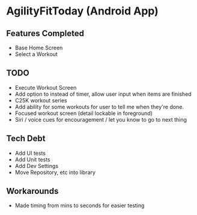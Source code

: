 # AgilityFitToday (Android App)

## Features Completed

* Base Home Screen
* Select a Workout

## TODO

* Execute Workout Screen
* Add option to instead of timer, allow user input when items are finished
* C25K workout series
* Add ability for some workouts for user to tell me when they're done.
* Focused workout screen (detail lockable in foreground)
* Siri / voice cues for encouragement / let you know to go to next thing

## Tech Debt

* Add UI tests
* Add Unit tests
* Add Dev Settings
* Move Repository, etc into library

## Workarounds

* Made timing from mins to seconds for easier testing